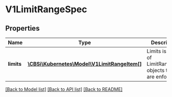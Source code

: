 # V1LimitRangeSpec

## Properties
Name | Type | Description | Notes
------------ | ------------- | ------------- | -------------
**limits** | [**\CBSi\Kubernetes\Model\V1LimitRangeItem[]**](V1LimitRangeItem.md) | Limits is the list of LimitRangeItem objects that are enforced. | 

[[Back to Model list]](../README.md#documentation-for-models) [[Back to API list]](../README.md#documentation-for-api-endpoints) [[Back to README]](../README.md)


